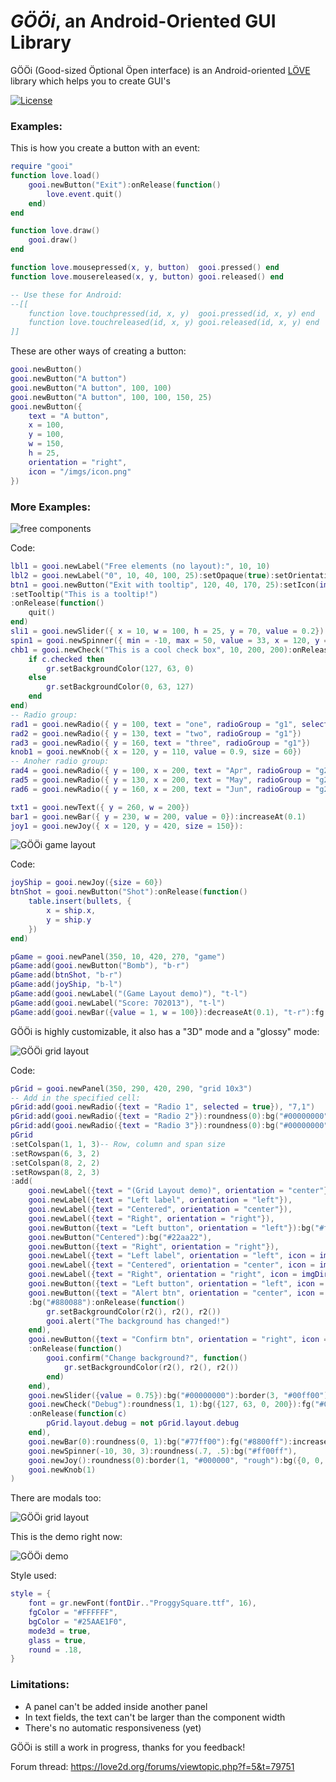 # _GÖÖi_, an Android-Oriented GUI Library

GÖÖi (Good-sized Öptional Öpen interface) is an Android-oriented [LÖVE](https://love2d.org/) library which helps you to create GUI's

[![License](http://img.shields.io/:license-MIT-blue.svg)](http://doge.mit-license.org)

### Examples:

This is how you create a button with an event:

```lua
require "gooi"
function love.load()
	gooi.newButton("Exit"):onRelease(function()
		love.event.quit()
	end)
end

function love.draw()
	gooi.draw()
end

function love.mousepressed(x, y, button)  gooi.pressed() end
function love.mousereleased(x, y, button) gooi.released() end

-- Use these for Android:
--[[
	function love.touchpressed(id, x, y)  gooi.pressed(id, x, y) end
	function love.touchreleased(id, x, y) gooi.released(id, x, y) end
]]
```

These are other ways of creating a button:

```lua
gooi.newButton()
gooi.newButton("A button")
gooi.newButton("A button", 100, 100)
gooi.newButton("A button", 100, 100, 150, 25)
gooi.newButton({
	text = "A button",
	x = 100,
	y = 100,
	w = 150,
	h = 25,
	orientation = "right",
	icon = "/imgs/icon.png"
})
```

### More Examples:

![free components](https://s32.postimg.org/q97lzfso5/ss3.png)

Code:
```lua
lbl1 = gooi.newLabel("Free elements (no layout):", 10, 10)
lbl2 = gooi.newLabel("0", 10, 40, 100, 25):setOpaque(true):setOrientation("center")
btn1 = gooi.newButton("Exit with tooltip", 120, 40, 170, 25):setIcon(imgDir.."coin.png"):bg({255, 0, 0})
:setTooltip("This is a tooltip!")
:onRelease(function()
	quit()
end)
sli1 = gooi.newSlider({ x = 10, w = 100, h = 25, y = 70, value = 0.2})
spin1 = gooi.newSpinner({ min = -10, max = 50, value = 33, x = 120, y = 70, w = 170, h = 25})
chb1 = gooi.newCheck("This is a cool check box", 10, 200, 200):onRelease(function(c)
	if c.checked then
		gr.setBackgroundColor(127, 63, 0)
	else
		gr.setBackgroundColor(0, 63, 127)
	end
end)
-- Radio group:
rad1 = gooi.newRadio({ y = 100, text = "one", radioGroup = "g1", selected = true})
rad2 = gooi.newRadio({ y = 130, text = "two", radioGroup = "g1"})
rad3 = gooi.newRadio({ y = 160, text = "three", radioGroup = "g1"})
knob1 = gooi.newKnob({ x = 120, y = 110, value = 0.9, size = 60})
-- Anoher radio group:
rad4 = gooi.newRadio({ y = 100, x = 200, text = "Apr", radioGroup = "g2", selected = true})
rad5 = gooi.newRadio({ y = 130, x = 200, text = "May", radioGroup = "g2"})
rad6 = gooi.newRadio({ y = 160, x = 200, text = "Jun", radioGroup = "g2"})

txt1 = gooi.newText({ y = 260, w = 200})
bar1 = gooi.newBar({ y = 230, w = 200, value = 0}):increaseAt(0.1)
joy1 = gooi.newJoy({ x = 120, y = 420, size = 150}):
```

![GÖÖi game layout](http://s32.postimg.org/yyy4cbbfp/the_game_layout.gif)

Code:
```lua
joyShip = gooi.newJoy({size = 60})
btnShot = gooi.newButton("Shot"):onRelease(function()
	table.insert(bullets, {
		x = ship.x,
		y = ship.y
	})
end)

pGame = gooi.newPanel(350, 10, 420, 270, "game")
pGame:add(gooi.newButton("Bomb"), "b-r")
pGame:add(btnShot, "b-r")
pGame:add(joyShip, "b-l")
pGame:add(gooi.newLabel("(Game Layout demo)"), "t-l")
pGame:add(gooi.newLabel("Score: 702013"), "t-l")
pGame:add(gooi.newBar({value = 1, w = 100}):decreaseAt(0.1), "t-r"):fg("#FFFFFF")
```

GÖÖi is highly customizable, it also has a "3D" mode and a "glossy" mode:

![GÖÖi grid layout](https://s31.postimg.org/kta18czjv/image.png)

Code:
```lua
pGrid = gooi.newPanel(350, 290, 420, 290, "grid 10x3")
-- Add in the specified cell:
pGrid:add(gooi.newRadio({text = "Radio 1", selected = true}), "7,1")
pGrid:add(gooi.newRadio({text = "Radio 2"}):roundness(0):bg("#00000000"):fg("#00ff00"), "8,1")
pGrid:add(gooi.newRadio({text = "Radio 3"}):roundness(0):bg("#00000000"):border(1, "#000000"):fg("#ff7700"), "9,1")
pGrid
:setColspan(1, 1, 3)-- Row, column and span size
:setRowspan(6, 3, 2)
:setColspan(8, 2, 2)
:setRowspan(8, 2, 3)
:add(
	gooi.newLabel({text = "(Grid Layout demo)", orientation = "center"}),
	gooi.newLabel({text = "Left label", orientation = "left"}),
	gooi.newLabel({text = "Centered", orientation = "center"}),
	gooi.newLabel({text = "Right", orientation = "right"}),
	gooi.newButton({text = "Left button", orientation = "left"}):bg("#ff8800"),
	gooi.newButton("Centered"):bg("#22aa22"),
	gooi.newButton({text = "Right", orientation = "right"}),
	gooi.newLabel({text = "Left label", orientation = "left", icon = imgDir.."coin.png"}),
	gooi.newLabel({text = "Centered", orientation = "center", icon = imgDir.."coin.png"}),
	gooi.newLabel({text = "Right", orientation = "right", icon = imgDir.."coin.png"}),
	gooi.newButton({text = "Left button", orientation = "left", icon = imgDir.."medal.png"}):bg("#888888"),
	gooi.newButton({text = "Alert btn", orientation = "center", icon = imgDir.."medal.png"})
	:bg("#880088"):onRelease(function()
		gr.setBackgroundColor(r2(), r2(), r2())
		gooi.alert("The background has changed!")
	end),
	gooi.newButton({text = "Confirm btn", orientation = "right", icon = imgDir.."medal.png"}):bg("#888800")
	:onRelease(function()
		gooi.confirm("Change background?", function()
			gr.setBackgroundColor(r2(), r2(), r2())
		end)
	end),
	gooi.newSlider({value = 0.75}):bg("#00000000"):border(3, "#00ff00"):fg({255, 0, 0}),
	gooi.newCheck("Debug"):roundness(1, 1):bg({127, 63, 0, 200}):fg("#00ffff"):border(1, "#ffff00")
	:onRelease(function(c)
		pGrid.layout.debug = not pGrid.layout.debug
	end),
	gooi.newBar(0):roundness(0, 1):bg("#77ff00"):fg("#8800ff"):increaseAt(0.05),
	gooi.newSpinner(-10, 30, 3):roundness(.7, .5):bg("#ff00ff"),
	gooi.newJoy():roundness(0):border(1, "#000000", "rough"):bg({0, 0, 0, 0}),
	gooi.newKnob(1)
)
```

There are modals too:

![GÖÖi grid layout](https://s32.postimg.org/qii4w8jb9/confirm.png)

This is the demo right now:

![GÖÖi demo](https://s32.postimg.org/y7q4nne8l/image.png)

Style used:
```lua
style = {
	font = gr.newFont(fontDir.."ProggySquare.ttf", 16),
	fgColor = "#FFFFFF",
	bgColor = "#25AAE1F0",
    mode3d = true,
    glass = true,
    round = .18,
}
```

### Limitations:

* A panel can't be added inside another panel
* In text fields, the text can't be larger than the component width
* There's no automatic responsiveness (yet)

GÖÖi is still a work in progress, thanks for you feedback!

Forum thread: https://love2d.org/forums/viewtopic.php?f=5&t=79751
